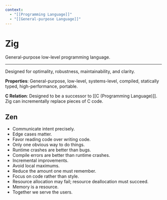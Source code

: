 ```yaml
---
context:
  - "[[Programming Language]]"
  - "[[General-purpose Language]]"
---
```


# Zig

General-purpose low-level programming language.

---

Designed for optimality, robustness, maintainability, and clarity.

**Properties**: General-purpose, low-level, systems-level, compiled, statically typed, high-performance, portable.

**C Relation**: Designed to be a successor to [[C (Programming Language)]]. Zig can incrementally replace pieces of C code.

## Zen

- Communicate intent precisely.
- Edge cases matter.
- Favor reading code over writing code.
- Only one obvious way to do things.
- Runtime crashes are better than bugs.
- Compile errors are better than runtime crashes.
- Incremental improvements.
- Avoid local maximums.
- Reduce the amount one must remember.
- Focus on code rather than style.
- Resource allocation may fail; resource deallocation must succeed.
- Memory is a resource.
- Together we serve the users.
